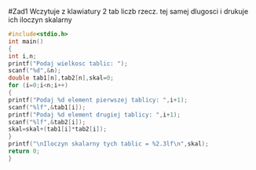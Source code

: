#Zad1
Wczytuje z klawiatury 2 tab liczb rzecz. tej samej dlugosci i drukuje ich iloczyn skalarny
```c
#include<stdio.h>
int main()
{
int i,n;
printf("Podaj wielkosc tablic: ");
scanf("%d",&n);
double tab1[n],tab2[n],skal=0;
for (i=0;i<n;i++)
{
printf("Podaj %d element pierwszej tablicy: ",i+1);
scanf("%lf",&tab1[i]);
printf("Podaj %d element drugiej tablicy: ",i+1);
scanf("%lf",&tab2[i]);
skal=skal+(tab1[i]*tab2[i]);
}
printf("\nIloczyn skalarny tych tablic = %2.3lf\n",skal);
return 0;
}
```

